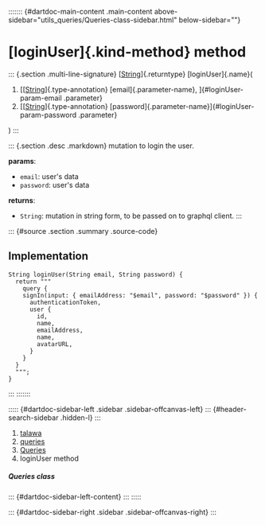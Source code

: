 ::::::: {#dartdoc-main-content .main-content above-sidebar="utils_queries/Queries-class-sidebar.html" below-sidebar=""}
<div>

# [loginUser]{.kind-method} method

</div>

::: {.section .multi-line-signature}
[[String](https://api.flutter.dev/flutter/dart-core/String-class.html)]{.returntype}
[loginUser]{.name}(

1.  [[[String](https://api.flutter.dev/flutter/dart-core/String-class.html)]{.type-annotation}
    [email]{.parameter-name}, ]{#loginUser-param-email .parameter}
2.  [[[String](https://api.flutter.dev/flutter/dart-core/String-class.html)]{.type-annotation}
    [password]{.parameter-name}]{#loginUser-param-password .parameter}

)
:::

::: {.section .desc .markdown}
mutation to login the user.

**params**:

-   `email`: user\'s data
-   `password`: user\'s data

**returns**:

-   `String`: mutation in string form, to be passed on to graphql
    client.
:::

::: {#source .section .summary .source-code}
## Implementation

``` language-dart
String loginUser(String email, String password) {
  return """
    query {
    signIn(input: { emailAddress: "$email", password: "$password" }) {
      authenticationToken,
      user {
        id,
        name,
        emailAddress,
        name,
        avatarURL,
      }
    }
  }
  """;
}
```
:::
:::::::

::::: {#dartdoc-sidebar-left .sidebar .sidebar-offcanvas-left}
::: {#header-search-sidebar .hidden-l}
:::

1.  [talawa](../../index.html)
2.  [queries](../../utils_queries/)
3.  [Queries](../../utils_queries/Queries-class.html)
4.  loginUser method

##### Queries class

::: {#dartdoc-sidebar-left-content}
:::
:::::

::: {#dartdoc-sidebar-right .sidebar .sidebar-offcanvas-right}
:::
